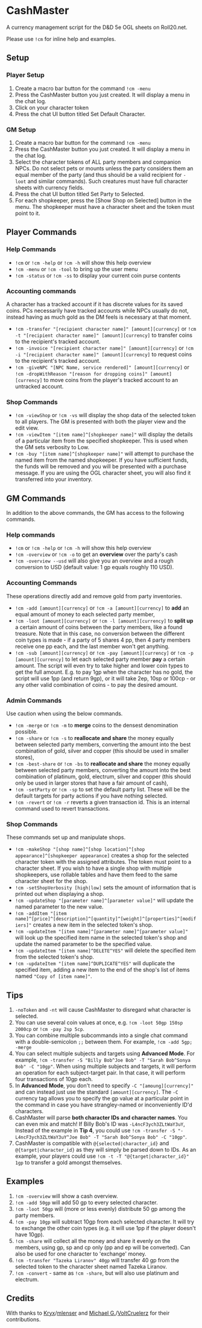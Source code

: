 # CashMaster

A currency management script for the D&D 5e OGL sheets on Roll20.net.

Please use `!cm` for inline help and examples.

## Setup

### Player Setup

1. Create a macro bar button for the command `!cm -menu`
2. Press the CashMaster button you just created.  It will display a menu in the chat log.
3. Click on your character token
4. Press the chat UI button titled Set Default Character.

### GM Setup

1. Create a macro bar button for the command `!cm -menu`
2. Press the CashMaster button you just created.  It will display a menu in the chat log.
3. Select the character tokens of ALL party members and companion NPCs.  Do not select pets or mounts unless the party considers them an equal member of the party (and thus should be a valid recipient for `-loot` and similar commands).  Such creatures must have full character sheets with currency fields.
4. Press the chat UI button titled Set Party to Selected.
5. For each shopkeeper, press the [Show Shop on Selected] button in the menu.  The shopkeeper must have a character sheet and the token must point to it.

## Player Commands

### Help Commands

- `!cm` or `!cm -help` or `!cm -h` will show this help overview
- `!cm -menu` or `!cm -tool` to bring up the user menu
- `!cm -status` or `!cm -ss` to display your current coin purse contents

### Accounting commands

A character has a tracked account if it has discrete values for its saved coins.  PCs necessarily have tracked accounts while NPCs usually do not, instead having as much gold as the DM feels is necessary at that moment.
- `!cm -transfer "[recipient character name]" [amount][currency]` or `!cm -t "[recipient character name]" [amount][currency]` to transfer coins to the recipient's tracked account.
- `!cm -invoice "[recipient character name]" [amount][currency]` or `!cm -i "[recipient character name]" [amount][currency]` to request coins to the recipient's tracked account.
- `!cm -giveNPC "[NPC Name, service rendered]" [amount][currency]` or `!cm -dropWithReason "[reason for dropping coins]" [amount][currency]` to move coins from the player's tracked account to an untracked account.

### Shop Commands

- `!cm -viewShop` or `!cm -vs` will display the shop data of the selected token to all players.  The GM is presented with both the player view and the edit view.
- `!cm -viewItem "[item name]^[shopkeeper name]"` will display the details of a particular item from the specified shopkeeper.  This is used when the GM sets verbosity to Low.
- `!cm -buy "[item name]^[shopkeeper name]"` will attempt to purchase the named item from the named shopkeeper.  If you have sufficient funds, the funds will be removed and you will be presented with a purchase message.  If you are using the OGL character sheet, you will also find it transferred into your inventory.

## GM Commands

In addition to the above commands, the GM has access to the following commands.

### Help commands

- `!cm` or `!cm -help` or `!cm -h` will show this help overview
- `!cm -overview` or `!cm -o` to get an **overview** over the party's cash
- `!cm -overview --usd` will also give you an overview and a rough conversion to USD (default value: 1 gp equals roughly 110 USD).

### Accounting Commands

These operations directly add and remove gold from party inventories.
- `!cm -add [amount][currency]` or `!cm -a [amount][currency]` to **add** an equal amount of money to each selected party member,
- `!cm -loot [amount][currency]` or `!cm -l [amount][currency]` to **split up** a certain amount of coins between the party members, like a found treasure. Note that in this case, no conversion between the different coin types is made - if a party of 5 shares 4 pp, then 4 party members receive one pp each, and the last member won't get anything.
- `!cm -sub [amount][currency]` or `!cm -pay [amount][currency]` or `!cm -p [amount][currency]` to let each selected party member **pay** a certain amount. The script will even try to take higher and lower coin types to get the full amount. E.g. to pay 1gp when the character has no gold, the script will use 1pp (and return 9gp), or it will take 2ep, 10sp or 100cp - or any other valid combination of coins - to pay the desired amount.

### Admin Commands

Use caution when using the below commands.
- `!cm -merge` or `!cm -m` to **merge** coins to the densest denomination possible.
- `!cm -share` or `!cm -s` to **reallocate and share** the money equally between selected party members, converting the amount into the best combination of gold, silver and copper (this should be used in smaller stores),
- `!cm -best-share` or `!cm -bs` to **reallocate and share** the money equally between selected party members, converting the amount into the best combination of platinum, gold, electrum, silver and copper (this should only be used in larger stores that have a fair amount of cash),
- `!cm -setParty` or `!cm -sp` to set the default party list.  These will be the default targets for party actions if you have nothing selected.
- `!cm -revert` or `!cm -r` reverts a given transaction id.  This is an internal command used to revert transactions.

### Shop Commands

These commands set up and manipulate shops.
- `!cm -makeShop "[shop name]^[shop location]^[shop appearance]^[shopkeeper appearance]` creates a shop for the selected character token with the assigned attributes.  The token must point to a character sheet.  If you wish to have a single shop with multiple shopkeepers, use rollable tables and have them feed to the same character sheet for the shop.
- `!cm -setShopVerbosity [high|low]` sets the amount of information that is printed out when displaying a shop.
- `!cm -updateShop "[parameter name]^[parameter value]"` will update the named parameter to the new value.
- `!cm -addItem "[item name]^[price]^[description]^[quantity]^[weight]^[properties]^[modifiers]"` creates a new item in the selected token's shop.
- `!cm -updateItem "[item name]^[parameter name]^[parameter value]"` will look up the specified item name in the selected token's shop and update the named parameter to be the specified value.
- `!cm -updateItem "[item name]^DELETE^YES"` will delete the specified item from the selected token's shop.
- `!cm -updateItem "[item name]^DUPLICATE^YES"` will duplicate the specified item, adding a new item to the end of the shop's list of items named `"Copy of [item name]"`.

## Tips

1. `-noToken` and `-nt` will cause CashMaster to disregard what character is selected.
2. You can use several coin values at once, e.g. `!cm -loot 50gp 150sp 2000cp` or `!cm -pay 2sp 5cp`.
3. You can combine multiple subcommands into a single chat command with a double-semicolon `;;` between them.  For example, `!cm -add 5gp; -merge`
4. You can select multiple subjects and targets using **Advanced Mode**.  For example, `!cm -transfer -S "Billy Bob^Joe Bob" -T "Sarah Bob^Sonya Bob" -C "10gp"`.  When using multiple subjects and targets, it will perform an operation for each subject-target pair.  In that case, it will perform four transactions of 10gp each.
5. In **Advanced Mode**, you don't need to specify `-C "[amoung][currency]"` and can instead just use the standard `[amount][currency]`.  The ` -C ` currency tag allows you to specify the gp value at a particular point in the command in case you have strangley-named or inconveniently ID'd characters.
6. CashMaster will parse **both character IDs and character names**.  You can even mix and match!  If Billy Bob's ID was `-L4ncF3ych3ZLtWaY3uY`, Instead of the example in **Tip 4**, you could use `!cm -transfer -S "-L4ncF3ych3ZLtWaY3uY^Joe Bob" -T "Sarah Bob^Sonya Bob" -C "10gp"`.
7. CashMaster is compatible with `@{selected|character_id}` and `@{target|character_id}` as they will simply be parsed down to IDs.  As an example, your players could use `!cm -t -T "@{target|character_id}" 1gp` to transfer a gold amongst themselves.

## Examples

1. `!cm -overview` will show a cash overview.
2. `!cm -add 50gp` will add 50 gp to every selected character.
3. `!cm -loot 50gp` will (more or less evenly) distribute 50 gp among the party members.
4. `!cm -pay 10gp` will subtract 10gp from each selected character. It will try to exchange the other coin types (e.g. it will use 1pp if the player doesn't have 10gp).
5. `!cm -share` will collect all the money and share it evenly on the members, using gp, sp and cp only (pp and ep will be converted). Can also be used for one character to 'exchange' money.
6. `!cm -transfer "Tazeka Liranov" 40gp` will transfer 40 gp from the selected token to the character sheet named Tazeka Liranov.
7. `!cm -convert` - same as `!cm -share`, but will also use platinum and electrum.

## Credits

With thanks to [Kryx](https://app.roll20.net/users/277007/kryx)/[mlenser](https://github.com/mlenser) and [Michael G.](https://app.roll20.net/users/1583758/michael-g)/[VoltCruelerz](https://github.com/VoltCruelerz) for their contributions.
